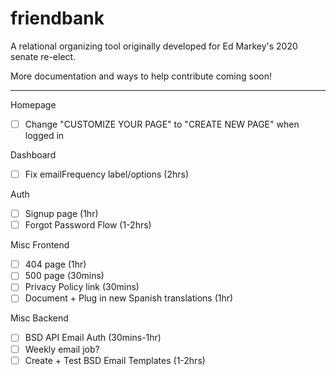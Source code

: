 # friendbank

A relational organizing tool originally developed for Ed Markey's 2020 senate re-elect.

More documentation and ways to help contribute coming soon!

----

Homepage
- [ ] Change "CUSTOMIZE YOUR PAGE" to "CREATE NEW PAGE" when logged in

Dashboard
 - [ ] Fix emailFrequency label/options (2hrs)

Auth
 - [ ] Signup page (1hr)
 - [ ] Forgot Password Flow (1-2hrs)

Misc Frontend
- [ ] 404 page (1hr)
- [ ] 500 page (30mins)
- [ ] Privacy Policy link (30mins)
- [ ] Document + Plug in new Spanish translations (1hr)

Misc Backend
- [ ] BSD API Email Auth (30mins-1hr)
- [ ] Weekly email job?
- [ ] Create + Test BSD Email Templates (1-2hrs)
